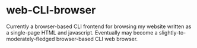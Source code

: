 # web-CLI-browser
Currently a browser-based CLI frontend for browsing my website written as a single-page HTML and javascript. Eventually may become a slightly-to-moderately-fledged browser-based CLI web browser.
